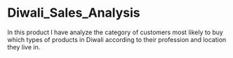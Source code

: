 # Diwali_Sales_Analysis
In this product I have analyze the category of customers most likely to buy which types of products in Diwali according to their profession and location they live in.  
